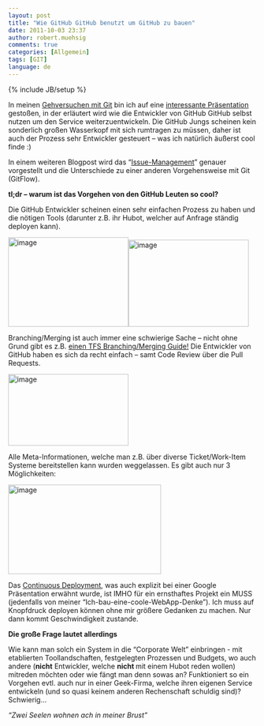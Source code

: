 ```yaml
---
layout: post
title: "Wie GitHub GitHub benutzt um GitHub zu bauen"
date: 2011-10-03 23:37
author: robert.muehsig
comments: true
categories: [Allgemein]
tags: [GIT]
language: de
---
```

{% include JB/setup %}
<p>In meinen <a href="{{BASE_PATH}}/2011/08/05/einstieg-in-git-fr-net-entwickler/">Gehversuchen mit Git</a> bin ich auf eine <a href="http://zachholman.com/talk/how-github-uses-github-to-build-github">interessante Präsentation</a> gestoßen, in der erläutert wird wie die Entwickler von GitHub GitHub selbst nutzen um den Service weiterzuentwickeln. Die GitHub Jungs scheinen kein sonderlich großen Wasserkopf mit sich rumtragen zu müssen, daher ist auch der Prozess sehr Entwickler gesteuert – was ich natürlich äußerst cool finde :)</p><script src="http://speakerdeck.com/embed/4e79b461c9bdcb003f00331d.js?size=preview"></script> <p>In einem weiteren Blogpost wird das “<a href="http://scottchacon.com/2011/08/31/github-flow.html">Issue-Management</a>” genauer vorgestellt und die Unterschiede zu einer anderen Vorgehensweise mit Git (GitFlow).</p> <p><strong>tl;dr – warum ist das Vorgehen von den GitHub Leuten so cool?</strong></p> <p>Die GitHub Entwickler scheinen einen sehr einfachen Prozess zu haben und die nötigen Tools (darunter z.B. ihr Hubot, welcher auf Anfrage ständig deployen kann). </p> <p><a href="{{BASE_PATH}}/assets/wp-images/image1362.png"><img style="background-image: none; border-bottom: 0px; border-left: 0px; margin: 0px; padding-left: 0px; padding-right: 0px; display: inline; border-top: 0px; border-right: 0px; padding-top: 0px" title="image" border="0" alt="image" src="{{BASE_PATH}}/assets/wp-images/image_thumb544.png" width="244" height="181"></a><a href="{{BASE_PATH}}/assets/wp-images/image1363.png"><img style="background-image: none; border-bottom: 0px; border-left: 0px; padding-left: 0px; padding-right: 0px; display: inline; border-top: 0px; border-right: 0px; padding-top: 0px" title="image" border="0" alt="image" src="{{BASE_PATH}}/assets/wp-images/image_thumb545.png" width="244" height="176"></a></p> <p>Branching/Merging ist auch immer eine schwierige Sache – nicht ohne Grund gibt es z.B. <a href="http://tfsbranchingguideii.codeplex.com/">einen TFS Branching/Merging Guide!</a> Die Entwickler von GitHub haben es sich da recht einfach – samt Code Review über die Pull Requests.</p> <p><a href="{{BASE_PATH}}/assets/wp-images/image1364.png"><img style="background-image: none; border-bottom: 0px; border-left: 0px; margin: 0px; padding-left: 0px; padding-right: 0px; display: inline; border-top: 0px; border-right: 0px; padding-top: 0px" title="image" border="0" alt="image" src="{{BASE_PATH}}/assets/wp-images/image_thumb546.png" width="244" height="145"></a></p> <p>Alle Meta-Informationen, welche man z.B. über diverse Ticket/Work-Item Systeme bereitstellen kann wurden weggelassen. Es gibt auch nur 3 Möglichkeiten:</p> <p><a href="{{BASE_PATH}}/assets/wp-images/image1365.png"><img style="background-image: none; border-bottom: 0px; border-left: 0px; padding-left: 0px; padding-right: 0px; display: inline; border-top: 0px; border-right: 0px; padding-top: 0px" title="image" border="0" alt="image" src="{{BASE_PATH}}/assets/wp-images/image_thumb547.png" width="310" height="181"></a></p> <p>Das <a href="{{BASE_PATH}}/2010/12/15/howtocode-development-at-the-speed-and-scale-of-google-continuous-deliveryx/">Continuous Deployment</a>, was auch explizit bei einer Google Präsentation erwähnt wurde, ist IMHO für ein ernsthaftes Projekt ein MUSS (jedenfalls von meiner “Ich-bau-eine-coole-WebApp-Denke”). Ich muss auf Knopfdruck deployen können ohne mir größere Gedanken zu machen. Nur dann kommt Geschwindigkeit zustande.</p> <p><strong>Die große Frage lautet allerdings</strong></p> <p>Wie kann man solch ein System in die “Corporate Welt” einbringen - mit etablierten Toollandschaften, festgelegten Prozessen und Budgets, wo auch andere (<strong>nicht</strong> Entwickler, welche <strong>nicht </strong>mit einem Hubot reden wollen) mitreden möchten oder wie fängt man denn sowas an? Funktioniert so ein Vorgehen evtl. auch nur in einer Geek-Firma, welche ihren eigenen Service entwickeln (und so quasi keinem anderen Rechenschaft schuldig sind)? Schwierig… </p> <p><em>“Zwei Seelen wohnen ach in meiner Brust”</em></p>
